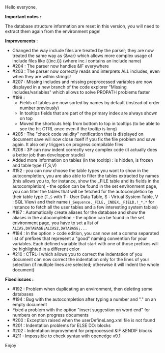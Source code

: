 Hello everyone,

**Important notes :**

The database structure information are reset in this version, you will need to extract them again from the environment page!

**Improvements :**

- Changed the way include files are treated by the parser; they are now treated the same way as {&var} which allows more complex usage of include files like {{inc.i}} (where inc.i contains an include name)
- #204 : The parser now handles &IF everywhere
- #203 : The parser now correctly reads and interprets ALL includes, even when they are within strings!
- #207 : Missing includes and missing preprocessed variables are now displayed in a new branch of the code explorer "Missing includes/variables" which allows to solve PROPATH problems faster
- #199 : 
	- Fields of tables are now sorted by names by default (instead of order number previously)
	- In tooltips fields that are part of the primary index are always shown on top
	- Moved the shortcuts help from bottom to top in tooltips (to be able to see the hit CTRL once even if the tooltip is long)
- #205 : The "check code validity" notification that is displayed on document save will now close itself if you fix the file problem and save again. It also only triggers on progress compilable files
- #208 : 3P can now indent correctly very complex code (it actually does a better job than developper studio)
- Added more information on tables (in the tooltip) : is hidden, is frozen and table type (T,S,V)
- #152 : you can now choose the table types you want to show in the autocompletion, you are also able to filter the tables extracted by names (this allows you to, for instance, show the _FILE table and its fields in the autocompletion) - the option can be found in the set environment page, you can filter the tables that will be fetched for the autocompletion by their table type (`T,S` with T : User Data Table, S : Virtual System Table, V : SQL View) and their name (`_Sequence,_FILE,_INDEX,_FIELD,!_*,*` for instance to fetch all the user tables and a few interesting system tables)
- #187 : Automatically create aliases for the database and show the aliases in the autocompletion - the option can be found in the set environment page, you have to set a list of `ALIAS,DATABASE;ALIAS2,DATABASE;...`
- #184 : In the option > code edition, you can now set a comma separated list of prefixes that represent a "good" naming convention for your variables. Each defined variable that start with one of those prefixes will be highlighted in a different color
- #210 : CTRL-I which allows you to correct the indentation of you document can now correct the indentation only for the lines of your selection (if multiple lines are selected; otherwise it will indent the whole document)

**Fixed issues :**

- #192 : Problem when duplicating an environment, then deleting some databases
- #194 : Bug with the autocompletion after typing a number and "." on an empty document
- Fixed a problem with the option "insert suggestion on word end" for numbers on non progress documents
- #200 : Exception raised when the userDefineLang.xml file is not found
- #201 : Indentation problems for ELSE DO: blocks
- #202 : Indentation improvement for preprocessed &IF &ENDIF blocks
- #211 : Impossible to check syntax with openedge v9.1

Enjoy